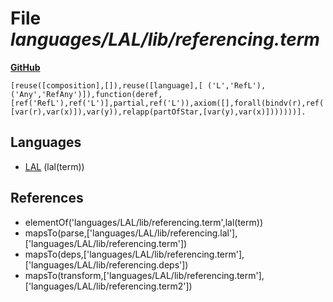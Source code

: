 # File _languages/LAL/lib/referencing.term_
**[GitHub](https://github.com/softlang/yas/blob/master/languages/LAL/lib/referencing.term)**
```
[reuse([composition],[]),reuse([language],[ ('L','RefL'), ('Any','RefAny')]),function(deref,[ref('RefL'),ref('L')],partial,ref('L')),axiom([],forall(bindv(r),ref('RefL'),forall(bindv(x),ref('L'),forall(bindv(y),ref('L'),ifthen(eq(funapp(deref,[var(r),var(x)]),var(y)),relapp(partOfStar,[var(y),var(x)]))))))].
```

## Languages
* [LAL](../languages/LAL.md) (lal(term))

## References
* elementOf('languages/LAL/lib/referencing.term',lal(term))
* mapsTo(parse,['languages/LAL/lib/referencing.lal'],['languages/LAL/lib/referencing.term'])
* mapsTo(deps,['languages/LAL/lib/referencing.term'],['languages/LAL/lib/referencing.deps'])
* mapsTo(transform,['languages/LAL/lib/referencing.term'],['languages/LAL/lib/referencing.term2'])
